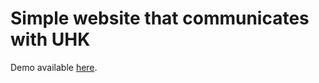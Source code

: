 # Simple website that communicates with UHK

Demo available [here](https://blog.hxv.me/uhk-js-poc/).
